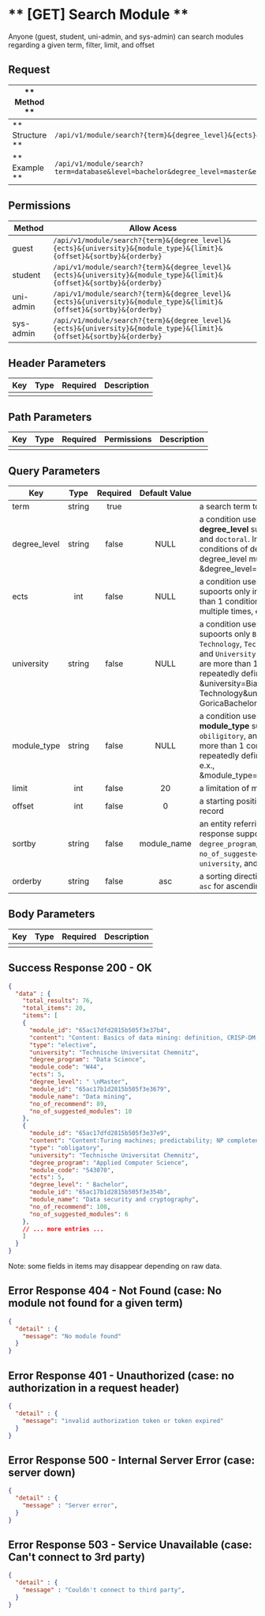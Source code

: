 # ** [GET] Search Module **

Anyone (guest, student, uni-admin, and sys-admin) can search modules regarding a given term, filter, limit, and offset

## Request

| ** Method **     | GET                                                                |
| ---------------- | ------------------------------------------------------------------ |
| ** Structure **  | `/api/v1/module/search?{term}&{degree_level}&{ects}&{university}&{module_type}&{limit}&{offset}&{sortby}&{orderby}`                                                                                              |
| ** Example **    | `/api/v1/module/search?term=database&level=bachelor&degree_level=master&ects=3&ects=6&university=Bialystok%20University%20Of%20Technology&module_type=elective&limit=100&offset=10&sortby=relevant&orderby=desc` |

## Permissions

| Method          | Allow Acess                                                                                                         |
| ----------------| ------------------------------------------------------------------------------------------------------------------- |
| guest           | `/api/v1/module/search?{term}&{degree_level}&{ects}&{university}&{module_type}&{limit}&{offset}&{sortby}&{orderby}` |
| student         | `/api/v1/module/search?{term}&{degree_level}&{ects}&{university}&{module_type}&{limit}&{offset}&{sortby}&{orderby}` |
| uni-admin       | `/api/v1/module/search?{term}&{degree_level}&{ects}&{university}&{module_type}&{limit}&{offset}&{sortby}&{orderby}` |
| sys-admin       | `/api/v1/module/search?{term}&{degree_level}&{ects}&{university}&{module_type}&{limit}&{offset}&{sortby}&{orderby}` |

## Header Parameters

| Key                 | Type       | Required  | Description                                         |
| ------------------- | :--------: | :-------: | --------------------------------------------------- |
|                     |            |           |                                                     |

## Path Parameters

| Key       | Type      | Required     | Permissions  | Description                     |
| --------- | :-------: | :----------: | :----------: | ------------------------------- |
|           |           |              |              |                                 |

## Query Parameters

| Key          | Type      | Required     | Default Value | Description                                                 |
| ------------ | :-------: | :----------: | :-----------: | ----------------------------------------------------------- |
| term         | string    | true         |               | a search term to acquire modules                            |
| degree_level | string    | false        | NULL          | a condition uses to filter modules by **degree_level** supoorts only `bachelor`, `master`, and `doctoral`. In case of there are more than 1 conditions of degree_level, repeatedly define degree_level multiple times, e.x., &degree_level=bachelor&degree_level=master |
| ects         | int       | false        | NULL          | a condition uses to filter modules by **ects** supoorts only integer. In case of there are more than 1 conditions of ects, repeatedly define ects multiple times, e.x., &ects=3&ects=5  |
| university   | string    | false        | NULL          | a condition uses to filter modules by **university** supoorts only `Bialystok University Of Technology`, `Technische Universitat Chemnitz`, and `University of Nova Gorica`. In case of there are more than 1 conditions of university, repeatedly define university multiple times, e.x., &university=Bialystok University Of Technology&university=University of Nova GoricaBachelor |
| module_type  | string    | false        | NULL          | a condition uses to filter modules by **module_type** supoorts only `Erasmus`, `obiligitory`, and `elective`. In case of there are more than 1 conditions of module_type, repeatedly define module_type multiple times, e.x., &module_type=obiligitory&module_type=elective |
| limit        | int       | false        | 20            | a limitation of module in number                            |
| offset       | int       | false        | 0             | a starting position in the dataset of a particular record   |
| sortby       | string    | false        | module_name   | an entity referring how rows will be sorted in the response supports only `module_name`, `degree_program`, `no_of_recommend`, `no_of_suggested_modules`, `degree_level`, `ects`, `university`, and `module_type` |
| orderby      | string    | false        | asc           | a sorting direction supports two values, either `asc` for ascending order, or `desc` for the reverse  |

## Body Parameters

| Key          | Type         | Required     | Description                               |
| ------------ | :----------: | :----------: | ----------------------------------------- |
|              |              |              |                                           |


## Success Response 200 - OK
```json
{
  "data" : {
    "total_results": 76,
    "total_items": 20,
    "items": [
    {
      "module_id": "65ac17dfd2815b505f3e37b4",
      "content": "Content: Basics of data mining: definition, CRISP-DM, business areas of application of data mining, web mining and text mining Overview of the essential methods and technologies for evaluating and pattern recognition in data using appropriate methods Aim:The students will be able to evaluate structured data sets in a targeted manner using the available methods and technologies.",
      "type": "elective",
      "university": "Technische Universitat Chemnitz",
      "degree_program": "Data Science",
      "module_code": "W44",
      "ects": 5,
      "degree_level": " \nMaster",
      "module_id": "65ac17b1d2815b505f3e3679",
      "module_name": "Data mining",
      "no_of_recommend": 89,
      "no_of_suggested_modules": 10
    },
    {
      "module_id": "65ac17dfd2815b505f3e37e9",
      "content": "Content:Turing machines; predictability; NP completeness; classic and modern cryptographic methods; digital signatures; Hash functions Aim:Understanding aspects of the complexity of algorithmic problems and their importance for data security",
      "type": "obligatory",
      "university": "Technische Universitat Chemnitz",
      "degree_program": "Applied Computer Science",
      "module_code": "543070",
      "ects": 5,
      "degree_level": " Bachelor",
      "module_id": "65ac17b1d2815b505f3e354b",
      "module_name": "Data security and cryptography",
      "no_of_recommend": 108,
      "no_of_suggested_modules": 6
    },
    // ... more entries ...
    ]
  }
}
```
Note: some fields in items may disappear depending on raw data.


## Error Response 404 - Not Found (case: No module not found for a given term)
```json
{
  "detail" : {
    "message": "No module found"
  }
}
```

## Error Response 401 - Unauthorized (case: no authorization in a request header)
```json
{
  "detail" : {
    "message": "invalid authorization token or token expired"
  }
}
```

## Error Response 500 - Internal Server Error (case: server down)
```json
{
  "detail" : {
    "message" : "Server error",
  }
}
```

## Error Response 503 - Service Unavailable (case: Can't connect to 3rd party)
```json
{
  "detail" : {
    "message" : "Couldn't connect to third party",
  }
}
```
